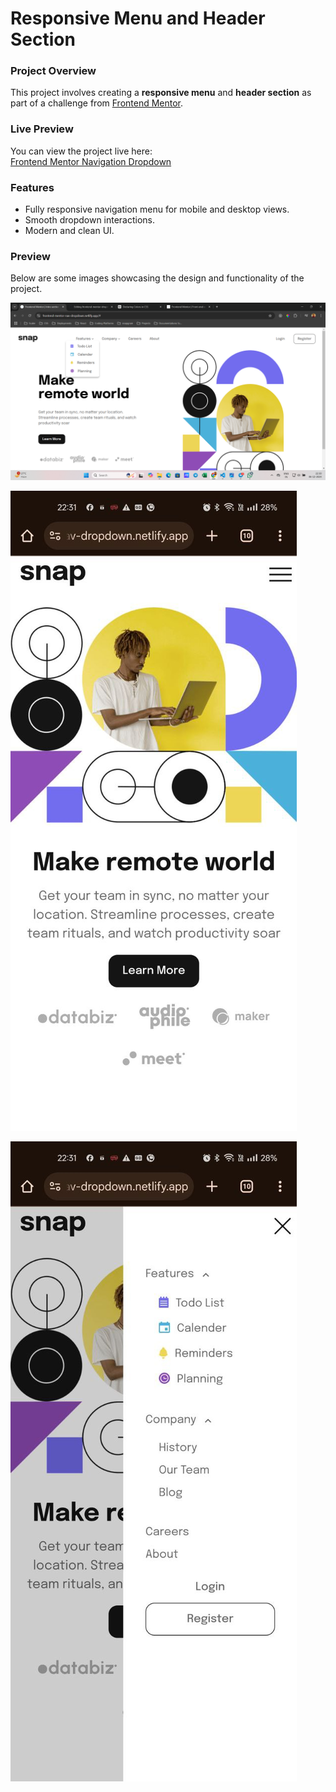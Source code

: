 # Responsive Menu and Header Section

### Project Overview

This project involves creating a **responsive menu** and **header section** as part of a challenge from [Frontend Mentor](https://www.frontendmentor.io/).

### Live Preview

You can view the project live here:  
[Frontend Mentor Navigation Dropdown](https://frontend-mentor-nav-dropdown.netlify.app/)

### Features

- Fully responsive navigation menu for mobile and desktop views.
- Smooth dropdown interactions.
- Modern and clean UI.

### Preview

Below are some images showcasing the design and functionality of the project.

![alt text](image.png)

![alt text](Mobile-Output-1.jpg)

![alt text](Mobile-Output-2-1.jpg)
